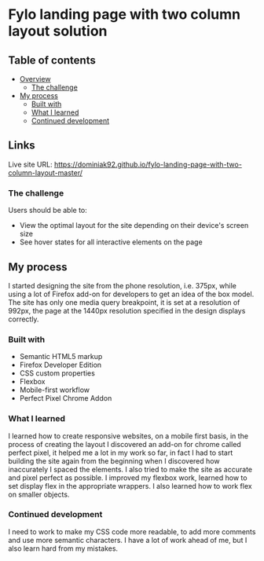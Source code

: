 # Fylo landing page with two column layout solution

## Table of contents

- [Overview](#overview)
  - [The challenge](#the-challenge)
- [My process](#my-process)
  - [Built with](#built-with)
  - [What I learned](#what-i-learned)
  - [Continued development](#continued-development)

## Links

Live site URL: https://dominiak92.github.io/fylo-landing-page-with-two-column-layout-master/

### The challenge

Users should be able to:

- View the optimal layout for the site depending on their device's screen size
- See hover states for all interactive elements on the page

## My process

I started designing the site from the phone resolution, i.e. 375px, while using a lot of Firefox add-on for developers to get an idea of the box model. The site has only one media query breakpoint, it is set at a resolution of 992px, the page at the 1440px resolution specified in the design displays correctly.

### Built with

- Semantic HTML5 markup
- Firefox Developer Edition
- CSS custom properties
- Flexbox
- Mobile-first workflow
- Perfect Pixel Chrome Addon

### What I learned

I learned how to create responsive websites, on a mobile first basis, in the process of creating the layout I discovered an add-on for chrome called perfect pixel, it helped me a lot in my work so far, in fact I had to start building the site again from the beginning when I discovered how inaccurately I spaced the elements. I also tried to make the site as accurate and pixel perfect as possible. I improved my flexbox work, learned how to set display flex in the appropriate wrappers. I also learned how to work flex on smaller objects.

### Continued development

I need to work to make my CSS code more readable, to add more comments and use more semantic characters. I have a lot of work ahead of me, but I also learn hard from my mistakes.
